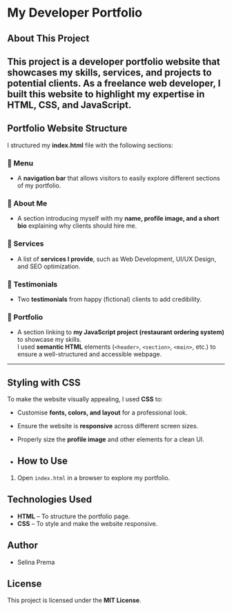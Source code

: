 # My Developer Portfolio 

## About This Project  
This project is a **developer portfolio website** that showcases my **skills, services, and projects** to potential clients. As a freelance web developer, I built this website to highlight my expertise in **HTML, CSS, and JavaScript**.  
---

## Portfolio Website Structure  
I structured my **index.html** file with the following sections:  

### 🔹 Menu  
- A **navigation bar** that allows visitors to easily explore different sections of my portfolio.  

### 🔹 About Me  
- A section introducing myself with my **name, profile image, and a short bio** explaining why clients should hire me.  

### 🔹 Services  
- A list of **services I provide**, such as Web Development, UI/UX Design, and SEO optimization.  

### 🔹 Testimonials  
- Two **testimonials** from happy (fictional) clients to add credibility.  

### 🔹 Portfolio  
- A section linking to **my JavaScript project (restaurant ordering system)** to showcase my skills.  
 I used **semantic HTML** elements (`<header>`, `<section>`, `<main>`, etc.) to ensure a well-structured and accessible webpage.  

---

## Styling with CSS  
To make the website visually appealing, I used **CSS** to:  
- Customise **fonts, colors, and layout** for a professional look.  
- Ensure the website is **responsive** across different screen sizes.  
- Properly size the **profile image** and other elements for a clean UI.

- ## How to Use 
1. Open `index.html` in a browser to explore my portfolio.

## Technologies Used 
- **HTML** – To structure the portfolio page.  
- **CSS** – To style and make the website responsive.  

## Author  
- Selina Prema  

## License  
This project is licensed under the **MIT License**.  
